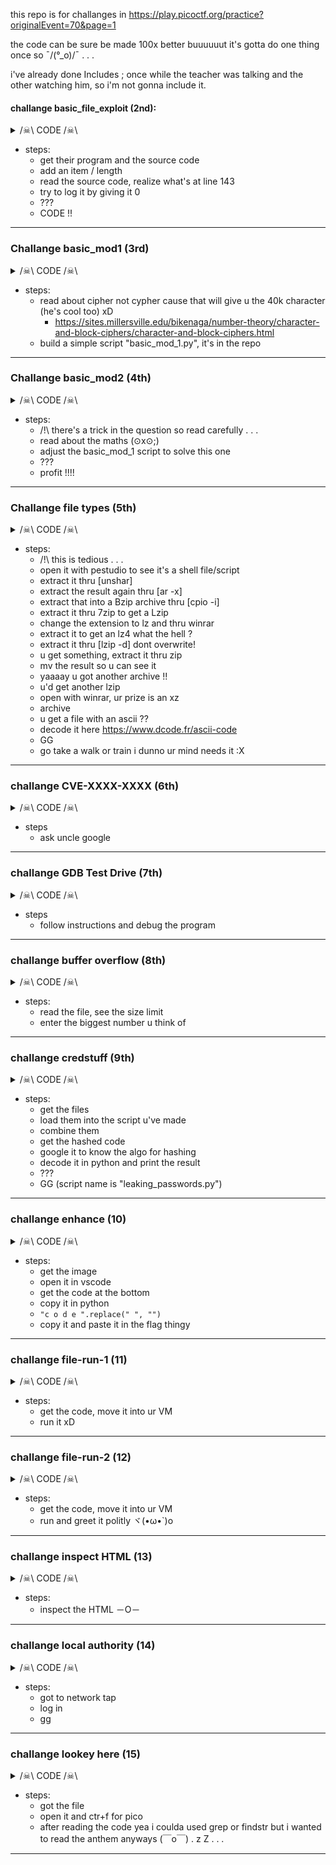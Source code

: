 this repo is for challanges in https://play.picoctf.org/practice?originalEvent=70&page=1

the code can be sure be made 100x better buuuuuut it's gotta do one thing once so ¯\/(°_o)/¯ . . .

i've already done Includes ; once while the teacher was talking and the other watching him, so i'm not gonna include it.

#### challange basic_file_exploit (2nd): 
<details>
<summary> /☠\ CODE /☠\ </summary>
    <div class="center"> 
        picoCTF{M4K3_5UR3_70_CH3CK_Y0UR_1NPU75_68466E2F}
    </div>
</details>

- steps:
    -  get their program and the source code
    - add an item / length
    - read the source code, realize what's at line 143
    - try to log it by giving it 0
    - ???
    - CODE !!

---

### Challange basic_mod1 (3rd)
<details>
<summary>/☠\ CODE /☠\ </summary>
    <div class="center"> 
    picoCTF{R0UND_N_R0UND_B6B25531}
    </div>
</details>

- steps:
    - read about cipher not cypher cause that will give u the 40k character (he's cool too) xD
        - https://sites.millersville.edu/bikenaga/number-theory/character-and-block-ciphers/character-and-block-ciphers.html
    - build a simple script "basic_mod_1.py", it's in the repo

---

### Challange basic_mod2 (4th)
<details>
<summary>/☠\ CODE /☠\ </summary>
    <div class="center"> 
        picoCTF{1NV3R53LY_H4RD_8A05D939}
    </div>
</details>

- steps:
    - /!\ there's a trick in the question so read carefully . . . 
    - read about the maths (⊙x⊙;)
    - adjust the basic_mod_1 script to solve this one
    - ???
    - profit !!!! 

--- 

### Challange file types (5th)
<details>
<summary>/☠\ CODE /☠\ </summary>
    <div class="center"> 
        picoCTF{f1len@m3_m@n1pul@t10n_f0r_0b2cur17y_950c4fee}
    </div>
</details>

- steps:
    - /!\ this is tedious . . . 
    - open it with pestudio to see it's a shell file/script
    - extract it thru [unshar]
    - extract the result again thru [ar -x]
    - extract that into a Bzip archive thru [cpio -i]
    - extract it thru 7zip to get a Lzip
    - change the extension to lz and thru winrar
    - extract it to get an lz4 what the hell ?
    - extract it thru [lzip -d] dont overwrite!
    - u get something, extract it thru zip
    - mv the result so u can see it
    - yaaaay u got another archive !!
    - u'd get another lzip
    - open with winrar, ur prize is an xz
    - archive
    - u get a file with an ascii ??
    - decode it here https://www.dcode.fr/ascii-code
    - GG 
    - go take a walk or train i dunno ur mind needs it :X

---

### challange  CVE-XXXX-XXXX (6th)

<details>
<summary>/☠\ CODE /☠\ </summary>
    <div class="center"> 
        picoCTF{CVE-2021-34527}
    </div>
</details>

- steps
    - ask uncle google

--- 

### challange GDB Test Drive (7th)

<details>
<summary>/☠\ CODE /☠\ </summary>
    <div class="center"> 
        picoCTF{d3bugg3r_dr1v3_7776d758}
    </div>
</details>

- steps
    - follow instructions and debug the program

--- 

### challange buffer overflow (8th)

<details>
<summary>/☠\ CODE /☠\ </summary>
    <div class="center"> 
    picoCTF{ov3rfl0ws_ar3nt_that_bad_8ba275ff}
    </div>
</details>

- steps:
    - read the file, see the size limit
    - enter the biggest number u think of 


---

### challange credstuff (9th)

<details>
<summary>/☠\ CODE /☠\ </summary>
    <div class="center"> 
    picoCTF{C7r1F_54V35_71M3}
    </div>
</details>

- steps:
    - get the files 
    - load them into the script u've made
    - combine them
    - get the hashed code
    - google it to know the algo for hashing
    - decode it in python and print the result
    - ???
    - GG (script name is "leaking_passwords.py")

---

### challange enhance (10)

<details>
<summary>/☠\ CODE /☠\ </summary>
    <div class="center"> 
picoCTF{3nh4nc3d_d0a757bf}
    </div>
</details>

- steps:
    - get the image
    - open it in vscode
    - get the code at the bottom
    - copy it in python 
    - ` "c o d e ".replace(" ", "") `
    - copy it and paste it in the flag thingy


--- 


### challange file-run-1 (11)

<details>
    <summary>/☠\ CODE /☠\</summary>
    picoCTF{U51N6_Y0Ur_F1r57_F113_47cf2b7b}
</details>

- steps: 
    - get the code, move it into ur VM 
    - run it xD

--- 
### challange file-run-2 (12)

<details>
    <summary>/☠\ CODE /☠\</summary>
    picoCTF{F1r57_4rgum3n7_f65ed63e}
</details>

- steps: 
    - get the code, move it into ur VM 
    - run and greet it politly ヾ(•ω•`)o

--- 


### challange inspect HTML (13)

<details>
    <summary>/☠\ CODE /☠\</summary>
<tap>picoCTF{1n5p3t0r_0f_h7ml_fd5d57bd}</tap>
</details>

- steps:
    - inspect the HTML －O－

---

### challange local authority (14)

<details>
    <summary>/☠\ CODE /☠\</summary>
<tap>picoCTF{j5_15_7r4n5p4r3n7_b0c2c9cb} </tap>
</details>

- steps:
    - got to network tap 
    - log in
    - gg 
---

### challange lookey here (15)

<details>
    <summary>/☠\ CODE /☠\</summary>
<tap>picoCTF{gr3p_15_@w3s0m3_2116b979} </tap>
</details>

- steps:
    - got the file 
    - open it and ctr+f for pico
    - after reading the code yea i coulda used grep or findstr but i wanted to read the anthem anyways (￣o￣) . z Z . . .
---


